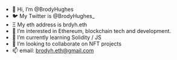 - 👋 Hi, I’m @BrodyHughes
- 🐦 My Twitter is @BrodyHughes_
- Ξ My eth address is brdyh.eth
- 👀 I’m interested in Ethereum, blockchain tech and development.
- 🌱 I’m currently learning Solidity / JS
- 🤝 I’m looking to collaborate on NFT projects
- 📫 email: brodyh.eth@gmail.com

